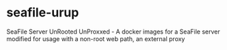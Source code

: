 # seafile-urup
SeaFile Server UnRooted UnProxxed - A docker images for a SeaFile server modified for usage with a non-root web path, an external proxy
